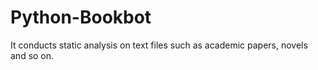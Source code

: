# Python-Bookbot
It conducts static analysis on text files such as academic papers, novels and so on.
